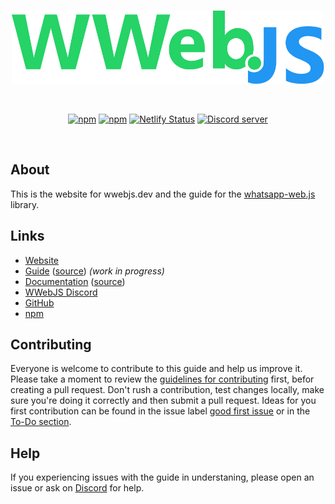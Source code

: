 <div align="center">
    <br />
    <p>
        <a href="https://wwebjs.dev"><img src="https://github.com/wwebjs/logos/blob/main/4_Full%20Logo%20Lockup_Small/small_banner_blue.png?raw=true" title="wwebjs.dev Guide"
                alt="wwebjs.dev Guide" width="500" /></a>
    </p>
    <br />
    <p>
        <a href="https://www.npmjs.com/package/whatsapp-web.js"><img src="https://img.shields.io/npm/v/whatsapp-web.js"
                alt="npm" /></a>
        <a href="https://www.npmjs.com/package/vuepress"><img src="https://badgen.net/npm/v/vuepress/next"
                alt="npm"></a>
        <a href="https://app.netlify.com/sites/wwebjs/deploys"><img
                src="https://api.netlify.com/api/v1/badges/d626778e-5786-4a34-a07d-69eda65c2430/deploy-status"
                alt="Netlify Status" /></a>
        <a href="https://discord.gg/H7DqQs4"><img
                src="https://img.shields.io/discord/698610475432411196.svg?logo=discord" alt="Discord server" /></a>
    </p>
    <br />
</div>

## About

This is the website for wwebjs.dev and the guide for the [whatsapp-web.js](wwebjs) library.

## Links

* [Website][website]
* [Guide][guide] ([source][guide-source]) _(work in progress)_
* [Documentation][documentation] ([source][documentation-source])
* [WWebJS Discord][discord]
* [GitHub][gitHub]
* [npm][npm]

## Contributing

Everyone is welcome to contribute to this guide and help us improve it. Please take a moment to review the [guidelines for contributing][contributing] first, befor creating a pull request. Don't rush a contribution, test changes locally, make sure you're doing it correctly and then submit a pull request. Ideas for you first contribution can be found in the issue label [good first issue][good-first-issue] or in the [To-Do section][todo].

## Help

If you experiencing issues with the guide in understaning, please open an issue or ask on [Discord][discord] for help.

[wwebjs]: https://github.com/pedroslopez/whatsapp-web.js
[website]: https://wwebjs.dev
[guide]: https://guide.wwebjs.dev/guide
[guide-source]: https://github.com/wwebjs/wwebjs.dev/tree/main
[documentation]: https://docs.wwebjs.dev/
[documentation-source]: https://github.com/pedroslopez/whatsapp-web.js/tree/main/docs
[discord]: https://discord.gg/H7DqQs4
[gitHub]: https://github.com/pedroslopez/whatsapp-web.js
[npm]: https://npmjs.org/package/whatsapp-web.js
[contributing]: https://github.com/wwebjs/wwebjs.dev/tree/candy/.github/CONTRIBUTING.md
[good-first-issue]: https://github.com/wwebjs/wwebjs.dev/contribute
[todo]: https://github.com/wwebjs/wwebjs.dev/projects/1
[discord]: https://discord.gg/H7DqQs4

